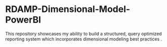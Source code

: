 # RDAMP-Dimensional-Model-PowerBI
This repository showcases my ability to build a structured, query optimized reporting system which incorporates dimensional modeling best practices .
